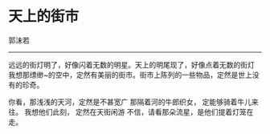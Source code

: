 # 天上的街市

郭沫若

---

远远的街灯明了，好像闪着无数的明星。天上的明尾现了，好像点着无数的街灯
我想那缥缈~的空中，定然有美丽的街市。街市上陈列的一些物品，定然是世上没有的珍奇。

你看，那浅浅的天河，定然是不甚宽广
那隔着河的牛郎织女，
定能够骑着牛儿来往。
我想他们此刻，
定然在天街闲游
不信，请看那朵流星，是他们提着灯笼在走。
